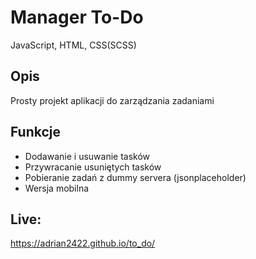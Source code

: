 # Manager To-Do
JavaScript, HTML, CSS(SCSS)

## Opis
Prosty projekt aplikacji do zarządzania zadaniami

## Funkcje
- Dodawanie i usuwanie tasków
- Przywracanie usuniętych tasków
- Pobieranie zadań z dummy servera (jsonplaceholder)
- Wersja mobilna

## Live:
https://adrian2422.github.io/to_do/
